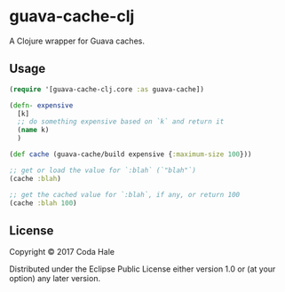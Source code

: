 # guava-cache-clj

A Clojure wrapper for Guava caches.

## Usage

```clojure
(require '[guava-cache-clj.core :as guava-cache])

(defn- expensive
  [k]
  ;; do something expensive based on `k` and return it
  (name k)
  )

(def cache (guava-cache/build expensive {:maximum-size 100}))

;; get or load the value for `:blah` (`"blah"`)
(cache :blah)

;; get the cached value for `:blah`, if any, or return 100
(cache :blah 100)
```

## License

Copyright © 2017 Coda Hale

Distributed under the Eclipse Public License either version 1.0 or (at your
option) any later version.
